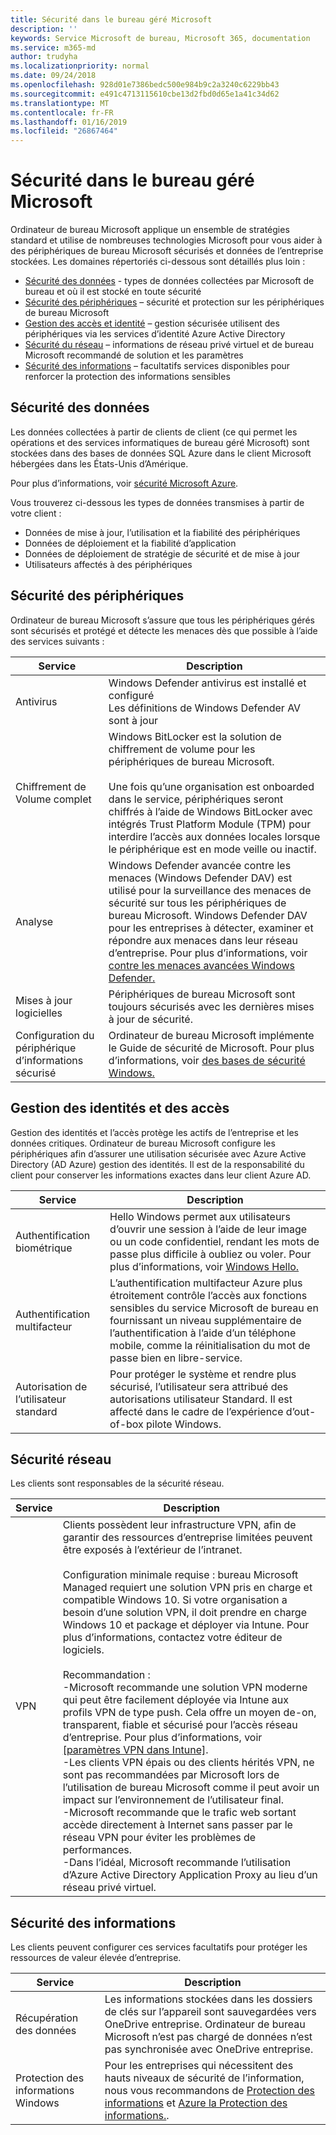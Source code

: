 ```yaml
---
title: Sécurité dans le bureau géré Microsoft
description: ''
keywords: Service Microsoft de bureau, Microsoft 365, documentation
ms.service: m365-md
author: trudyha
ms.localizationpriority: normal
ms.date: 09/24/2018
ms.openlocfilehash: 928d01e7386bedc500e984b9c2a3240c6229bb43
ms.sourcegitcommit: e491c4713115610cbe13d2fbd0d65e1a41c34d62
ms.translationtype: MT
ms.contentlocale: fr-FR
ms.lasthandoff: 01/16/2019
ms.locfileid: "26867464"
---
```

# <a name="security-in-microsoft-managed-desktop"></a>Sécurité dans le bureau géré Microsoft

<!--Security, also Onboarding doc: data handling/store, privileged account access -->

Ordinateur de bureau Microsoft applique un ensemble de stratégies standard et utilise de nombreuses technologies Microsoft pour vous aider à des périphériques de bureau Microsoft sécurisés et données de l’entreprise stockées. Les domaines répertoriés ci-dessous sont détaillés plus loin :  

- [Sécurité des données](#data-security) - types de données collectées par Microsoft de bureau et où il est stocké en toute sécurité
- [Sécurité des périphériques](#device-security) – sécurité et protection sur les périphériques de bureau Microsoft
- [Gestion des accès et identité](#identity-and-access-management) – gestion sécurisée utilisent des périphériques via les services d’identité Azure Active Directory
- [Sécurité du réseau](#network-security) – informations de réseau privé virtuel et de bureau Microsoft recommandé de solution et les paramètres
- [Sécurité des informations](#information-security) – facultatifs services disponibles pour renforcer la protection des informations sensibles 

## <a name="data-security"></a>Sécurité des données

Les données collectées à partir de clients de client (ce qui permet les opérations et des services informatiques de bureau géré Microsoft) sont stockées dans des bases de données SQL Azure dans le client Microsoft hébergées dans les États-Unis d’Amérique.

Pour plus d’informations, voir [sécurité Microsoft Azure](https://docs.microsoft.com/azure/security/azure-database-security-overview).

Vous trouverez ci-dessous les types de données transmises à partir de votre client :

- Données de mise à jour, l’utilisation et la fiabilité des périphériques
- Données de déploiement et la fiabilité d’application
- Données de déploiement de stratégie de sécurité et de mise à jour
- Utilisateurs affectés à des périphériques



## <a name="device-security"></a>Sécurité des périphériques

Ordinateur de bureau Microsoft s’assure que tous les périphériques gérés sont sécurisés et protégé et détecte les menaces dès que possible à l’aide des services suivants :

Service | Description
--- | ---
Antivirus | Windows Defender antivirus est installé et configuré<br>Les définitions de Windows Defender AV sont à jour
Chiffrement de Volume complet |    Windows BitLocker est la solution de chiffrement de volume pour les périphériques de bureau Microsoft.<br><br>Une fois qu’une organisation est onboarded dans le service, périphériques seront chiffrés à l’aide de Windows BitLocker avec intégrés Trust Platform Module (TPM) pour interdire l’accès aux données locales lorsque le périphérique est en mode veille ou inactif. 
Analyse |    Windows Defender avancée contre les menaces (Windows Defender DAV) est utilisé pour la surveillance des menaces de sécurité sur tous les périphériques de bureau Microsoft. Windows Defender DAV pour les entreprises à détecter, examiner et répondre aux menaces dans leur réseau d’entreprise. Pour plus d’informations, voir [contre les menaces avancées Windows Defender.](https://docs.microsoft.com/windows/threat-protection/windows-defender-atp/windows-defender-advanced-threat-protection) 
Mises à jour logicielles |  Périphériques de bureau Microsoft sont toujours sécurisés avec les dernières mises à jour de sécurité.
Configuration du périphérique d’informations sécurisé |   Ordinateur de bureau Microsoft implémente le Guide de sécurité de Microsoft. Pour plus d’informations, voir [des bases de sécurité Windows.](https://docs.microsoft.com/windows/security/threat-protection/windows-security-baselines)



## <a name="identity-and-access-management"></a>Gestion des identités et des accès

Gestion des identités et l’accès protège les actifs de l’entreprise et les données critiques. Ordinateur de bureau Microsoft configure les périphériques afin d’assurer une utilisation sécurisée avec Azure Active Directory (AD Azure) gestion des identités. Il est de la responsabilité du client pour conserver les informations exactes dans leur client Azure AD. 

Service | Description
--- | ---
Authentification biométrique |  Hello Windows permet aux utilisateurs d’ouvrir une session à l’aide de leur image ou un code confidentiel, rendant les mots de passe plus difficile à oubliez ou voler. Pour plus d’informations, voir [Windows Hello.](https://docs.microsoft.com/windows-hardware/design/device-experiences/windows-hello)
	Authentification multifacteur | L’authentification multifacteur Azure plus étroitement contrôle l’accès aux fonctions sensibles du service Microsoft de bureau en fournissant un niveau supplémentaire de l’authentification à l’aide d’un téléphone mobile, comme la réinitialisation du mot de passe bien en libre-service. 
Autorisation de l’utilisateur standard |  Pour protéger le système et rendre plus sécurisé, l’utilisateur sera attribué des autorisations utilisateur Standard. Il est affecté dans le cadre de l’expérience d’out-of-box pilote Windows.



## <a name="network-security"></a>Sécurité réseau

Les clients sont responsables de la sécurité réseau. 

Service | Description
--- | ---
VPN | Clients possèdent leur infrastructure VPN, afin de garantir des ressources d’entreprise limitées peuvent être exposés à l’extérieur de l’intranet.<br><br>Configuration minimale requise : bureau Microsoft Managed requiert une solution VPN pris en charge et compatible Windows 10. Si votre organisation a besoin d’une solution VPN, il doit prendre en charge Windows 10 et package et déployer via Intune. Pour plus d’informations, contactez votre éditeur de logiciels.<br><br>Recommandation :<br>-Microsoft recommande une solution VPN moderne qui peut être facilement déployée via Intune aux profils VPN de type push. Cela offre un moyen de-on, transparent, fiable et sécurisé pour l’accès réseau d’entreprise. Pour plus d’informations, voir [[paramètres VPN dans Intune]](https://docs.microsoft.com/intune/vpn-settings-configure).<br>-Les clients VPN épais ou des clients hérités VPN, ne sont pas recommandées par Microsoft lors de l’utilisation de bureau Microsoft comme il peut avoir un impact sur l’environnement de l’utilisateur final.<br>-Microsoft recommande que le trafic web sortant accède directement à Internet sans passer par le réseau VPN pour éviter les problèmes de performances.<br>-Dans l’idéal, Microsoft recommande l’utilisation d’Azure Active Directory Application Proxy au lieu d’un réseau privé virtuel.


## <a name="information-security"></a>Sécurité des informations

Les clients peuvent configurer ces services facultatifs pour protéger les ressources de valeur élevée d’entreprise. 

Service | Description
--- | ---
Récupération des données  | Les informations stockées dans les dossiers de clés sur l’appareil sont sauvegardées vers OneDrive entreprise. Ordinateur de bureau Microsoft n’est pas chargé de données n’est pas synchronisée avec OneDrive entreprise. 
Protection des informations Windows |    Pour les entreprises qui nécessitent des hauts niveaux de sécurité de l’information, nous vous recommandons de [Protection des informations](https://docs.microsoft.com/windows/threat-protection/windows-information-protection/protect-enterprise-data-using-wip) et [Azure la Protection des informations.](https://www.microsoft.com/cloud-platform/azure-information-protection). 

